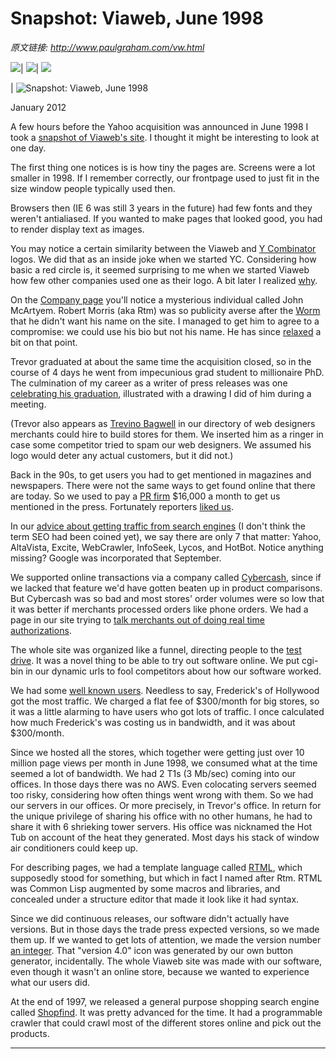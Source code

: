 # Snapshot: Viaweb, June 1998

_原文链接: <http://www.paulgraham.com/vw.html>_

![](https://s.turbifycdn.com/aah/paulgraham/essays-5.gif)| ![](https://sep.turbifycdn.com/ca/Img/trans_1x1.gif)| [![](https://s.turbifycdn.com/aah/paulgraham/essays-6.gif)](index.html)  
  
| ![Snapshot: Viaweb, June 1998](https://s.turbifycdn.com/aah/paulgraham/snapshot-viaweb-june-1998-2.gif)  
  
January 2012  
  
A few hours before the Yahoo acquisition was announced in June 1998 I took a [snapshot of Viaweb's site](http://ycombinator.com/viaweb). I thought it might be interesting to look at one day.  
  
The first thing one notices is is how tiny the pages are. Screens were a lot smaller in 1998. If I remember correctly, our frontpage used to just fit in the size window people typically used then.  
  
Browsers then (IE 6 was still 3 years in the future) had few fonts and they weren't antialiased. If you wanted to make pages that looked good, you had to render display text as images.  
  
You may notice a certain similarity between the Viaweb and [Y Combinator](http://ycombinator.com) logos. We did that as an inside joke when we started YC. Considering how basic a red circle is, it seemed surprising to me when we started Viaweb how few other companies used one as their logo. A bit later I realized [why](zero.html).  
  
On the [Company page](http://www.ycombinator.com/viaweb/com.html) you'll notice a mysterious individual called John McArtyem. Robert Morris (aka Rtm) was so publicity averse after the [Worm](http://en.wikipedia.org/wiki/Morris_worm) that he didn't want his name on the site. I managed to get him to agree to a compromise: we could use his bio but not his name. He has since [relaxed](http://ycombinator.com/people.html) a bit on that point.  
  
Trevor graduated at about the same time the acquisition closed, so in the course of 4 days he went from impecunious grad student to millionaire PhD. The culmination of my career as a writer of press releases was one [celebrating his graduation](http://ycombinator.com/viaweb/trevor.html), illustrated with a drawing I did of him during a meeting.  
  
(Trevor also appears as [Trevino Bagwell](http://ycombinator.com/viaweb/tlbwebdesign.html) in our directory of web designers merchants could hire to build stores for them. We inserted him as a ringer in case some competitor tried to spam our web designers. We assumed his logo would deter any actual customers, but it did not.)  
  
Back in the 90s, to get users you had to get mentioned in magazines and newspapers. There were not the same ways to get found online that there are today. So we used to pay a [PR firm](submarine.html) $16,000 a month to get us mentioned in the press. Fortunately reporters [liked us](http://ycombinator.com/viaweb/presquot.html).  
  
In our [advice about getting traffic from search engines](http://ycombinator.com/viaweb/se.html) (I don't think the term SEO had been coined yet), we say there are only 7 that matter: Yahoo, AltaVista, Excite, WebCrawler, InfoSeek, Lycos, and HotBot. Notice anything missing? Google was incorporated that September.  
  
We supported online transactions via a company called [Cybercash](http://en.wikipedia.org/wiki/CyberCash,_Inc.), since if we lacked that feature we'd have gotten beaten up in product comparisons. But Cybercash was so bad and most stores' order volumes were so low that it was better if merchants processed orders like phone orders. We had a page in our site trying to [talk merchants out of doing real time authorizations](http://www.ycombinator.com/viaweb/cybercash.html).  
  
The whole site was organized like a funnel, directing people to the [test drive](http://ycombinator.com/viaweb/tesdriv.html). It was a novel thing to be able to try out software online. We put cgi-bin in our dynamic urls to fool competitors about how our software worked.  
  
We had some [well known users](http://ycombinator.com/viaweb/us.html). Needless to say, Frederick's of Hollywood got the most traffic. We charged a flat fee of $300/month for big stores, so it was a little alarming to have users who got lots of traffic. I once calculated how much Frederick's was costing us in bandwidth, and it was about $300/month.  
  
Since we hosted all the stores, which together were getting just over 10 million page views per month in June 1998, we consumed what at the time seemed a lot of bandwidth. We had 2 T1s (3 Mb/sec) coming into our offices. In those days there was no AWS. Even colocating servers seemed too risky, considering how often things went wrong with them. So we had our servers in our offices. Or more precisely, in Trevor's office. In return for the unique privilege of sharing his office with no other humans, he had to share it with 6 shrieking tower servers. His office was nicknamed the Hot Tub on account of the heat they generated. Most days his stack of window air conditioners could keep up.  
  
For describing pages, we had a template language called [RTML](http://ycombinator.com/viaweb/rtml.html), which supposedly stood for something, but which in fact I named after Rtm. RTML was Common Lisp augmented by some macros and libraries, and concealed under a structure editor that made it look like it had syntax.  
  
Since we did continuous releases, our software didn't actually have versions. But in those days the trade press expected versions, so we made them up. If we wanted to get lots of attention, we made the version number [an integer](http://www.ycombinator.com/viaweb/rel4.html). That "version 4.0" icon was generated by our own button generator, incidentally. The whole Viaweb site was made with our software, even though it wasn't an online store, because we wanted to experience what our users did.  
  
At the end of 1997, we released a general purpose shopping search engine called [Shopfind](http://ycombinator.com/viaweb/shoprel.html). It was pretty advanced for the time. It had a programmable crawler that could crawl most of the different stores online and pick out the products.  
  
  
---
